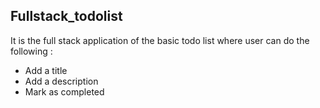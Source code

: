 ## Fullstack_todolist
It is the full stack application of the basic todo list where user can do the following : 
- Add a title
- Add a description 
- Mark as completed
